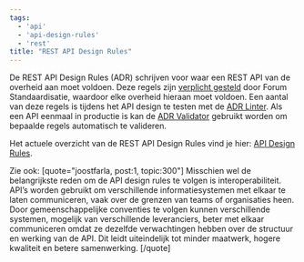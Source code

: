 ```yaml
---
tags:
  - 'api'
  - 'api-design-rules'
  - 'rest'
title: "REST API Design Rules"
---
```



De REST API Design Rules (ADR) schrijven voor waar een REST API van de overheid aan moet voldoen. Deze regels zijn [verplicht gesteld](https://www.forumstandaardisatie.nl/open-standaarden/rest-api-design-rules) door Forum Standaardisatie, waardoor elke overheid hieraan moet voldoen. Een aantal van deze regels is tijdens het API design te testen met de [ADR Linter](https://community.developer.overheid.nl/t/api-design-rules-linter/182). Als een API eenmaal in productie is kan de [ADR Validator](https://community.developer.overheid.nl/t/api-design-rules-validator-cli/188) gebruikt worden om bepaalde regels automatisch te valideren.

Het actuele overzicht van de REST API Design Rules vind je hier: [API Design Rules](https://logius-standaarden.github.io/API-Design-Rules/#normative-design-rules).

Zie ook:
[quote="joostfarla, post:1, topic:300"]
Misschien wel de belangrijkste reden om de API design rules te volgen is interoperabiliteit. API’s worden gebruikt om verschillende informatiesystemen met elkaar te laten communiceren, vaak over de grenzen van teams of organisaties heen. Door gemeenschappelijke conventies te volgen kunnen verschillende systemen, mogelijk van verschillende leveranciers, beter met elkaar communiceren omdat ze dezelfde verwachtingen hebben over de structuur en werking van de API. Dit leidt uiteindelijk tot minder maatwerk, hogere kwaliteit en betere samenwerking.
[/quote]